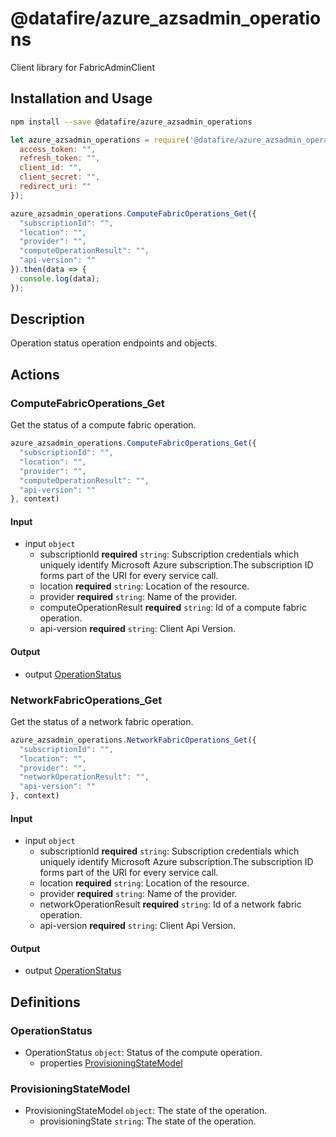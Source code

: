 # @datafire/azure_azsadmin_operations

Client library for FabricAdminClient

## Installation and Usage
```bash
npm install --save @datafire/azure_azsadmin_operations
```
```js
let azure_azsadmin_operations = require('@datafire/azure_azsadmin_operations').create({
  access_token: "",
  refresh_token: "",
  client_id: "",
  client_secret: "",
  redirect_uri: ""
});

azure_azsadmin_operations.ComputeFabricOperations_Get({
  "subscriptionId": "",
  "location": "",
  "provider": "",
  "computeOperationResult": "",
  "api-version": ""
}).then(data => {
  console.log(data);
});
```

## Description

Operation status operation endpoints and objects.

## Actions

### ComputeFabricOperations_Get
Get the status of a compute fabric operation.


```js
azure_azsadmin_operations.ComputeFabricOperations_Get({
  "subscriptionId": "",
  "location": "",
  "provider": "",
  "computeOperationResult": "",
  "api-version": ""
}, context)
```

#### Input
* input `object`
  * subscriptionId **required** `string`: Subscription credentials which uniquely identify Microsoft Azure subscription.The subscription ID forms part of the URI for every service call.
  * location **required** `string`: Location of the resource.
  * provider **required** `string`: Name of the provider.
  * computeOperationResult **required** `string`: Id of a compute fabric operation.
  * api-version **required** `string`: Client Api Version.

#### Output
* output [OperationStatus](#operationstatus)

### NetworkFabricOperations_Get
Get the status of a network fabric operation.


```js
azure_azsadmin_operations.NetworkFabricOperations_Get({
  "subscriptionId": "",
  "location": "",
  "provider": "",
  "networkOperationResult": "",
  "api-version": ""
}, context)
```

#### Input
* input `object`
  * subscriptionId **required** `string`: Subscription credentials which uniquely identify Microsoft Azure subscription.The subscription ID forms part of the URI for every service call.
  * location **required** `string`: Location of the resource.
  * provider **required** `string`: Name of the provider.
  * networkOperationResult **required** `string`: Id of a network fabric operation.
  * api-version **required** `string`: Client Api Version.

#### Output
* output [OperationStatus](#operationstatus)



## Definitions

### OperationStatus
* OperationStatus `object`: Status of the compute operation.
  * properties [ProvisioningStateModel](#provisioningstatemodel)

### ProvisioningStateModel
* ProvisioningStateModel `object`: The state of the operation.
  * provisioningState `string`: The state of the operation.


